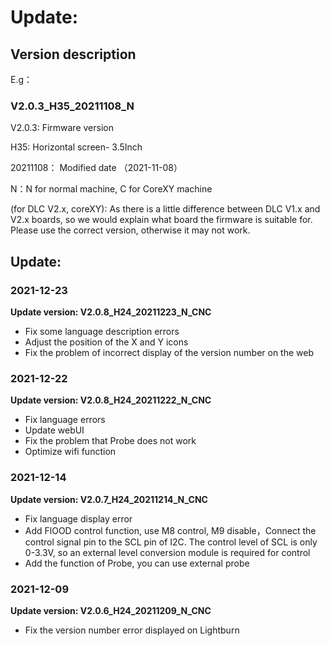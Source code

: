 # Update:
## Version description

E.g：

### V2.0.3_H35_20211108_N

V2.0.3: Firmware version

H35: Horizontal screen- 3.5Inch

20211108： Modified date （2021-11-08）

N：N for normal machine, C for CoreXY machine

(for DLC V2.x, coreXY): As there is a little difference between DLC V1.x and V2.x boards, so we would explain what board the firmware is suitable for. Please use the correct version, otherwise it may not work.



## Update:

### 2021-12-23

**Update version: V2.0.8_H24_20211223_N_CNC**

- Fix some language description errors
- Adjust the position of the X and Y icons
- Fix the problem of incorrect display of the version number on the web

### 2021-12-22

**Update version: V2.0.8_H24_20211222_N_CNC**

- Fix language errors
- Update webUI
- Fix the problem that Probe does not work
- Optimize wifi function

### 2021-12-14

**Update version: V2.0.7_H24_20211214_N_CNC**

- Fix language display error
- Add FlOOD control function, use M8 control, M9 disable，Connect the control signal pin to the SCL pin of I2C. The control level of SCL is only 0-3.3V, so an external level conversion module is required for control
- Add the function of Probe, you can use external probe

### 2021-12-09

**Update version: V2.0.6_H24_20211209_N_CNC**

- Fix the version number error displayed on Lightburn


